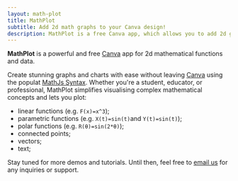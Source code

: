 ```yaml
---
layout: math-plot
title: MathPlot
subtitle: Add 2d math graphs to your Canva design!
description: MathPlot is a free Canva app, which allows you to add 2d graphs to your Canva design!.
---
```


<!-- # What is it? -->

<strong>MathPlot</strong> is a powerful and free [Canva](https://www.canva.com/) app for 2d mathematical functions and data. 

Create stunning graphs and charts with ease without leaving [Canva](https://www.canva.com/) using the populat [MathJs Syntax](https://mathjs.org/docs/expressions/syntax.html). Whether you're a student, educator, or professional, MathPlot simplifies visualising complex mathematical concepts and lets you plot:

- linear functions (e.g. `F(x)=x^3`);
- parametric functions (e.g. `X(t)=sin(t)`and `Y(t)=sin(t)`);
- polar functions (e.g. `R(θ)=sin(2*θ)`);
- connected points;
- vectors;
- text;


Stay tuned for more demos and tutorials. Until then, feel free to <a href="mailto:support@geosystemsdev.com?subject=Regarding%20MathPlot">email us</a> for any inquiries or support.

